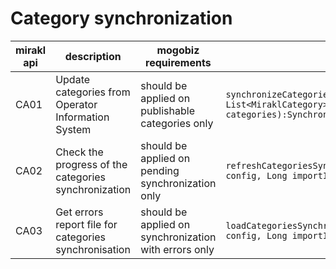 # Category synchronization

| mirakl api | description | mogobiz requirements | mogobiz api | mogbiz model |
| -- | -- | -- | -- | -- |
| CA01 | Update categories from Operator Information System | should be applied on publishable categories only | `synchronizeCategories(RiverConfig config, List<MiraklCategory> categories):SynchronizationResponse` | Category.publishable: boolean |
| CA02 | Check the progress of the categories synchronization | should be applied on pending synchronization only | `refreshCategoriesSynchronizationStatus(RiverConfig config, Long importId):SynchronizationStatusResponse` | import_id: Long |
| CA03 | Get errors report file for categories synchronisation | should be applied on synchronization with errors only | `loadCategoriesSynchronizationErrorReport(RiverConfig config, Long importId):String` | -- |